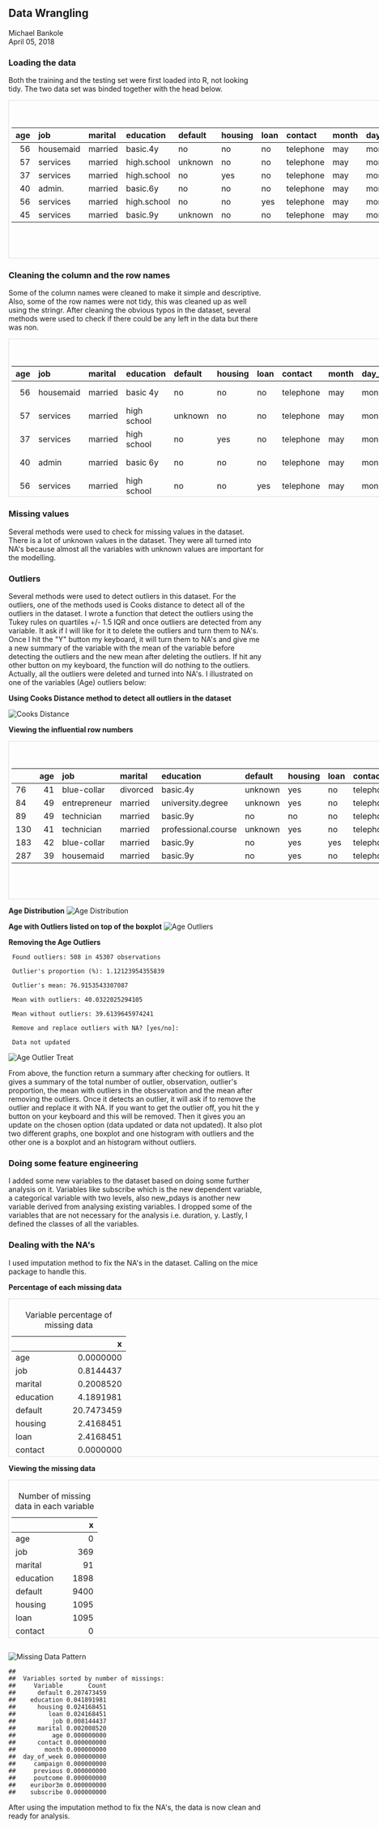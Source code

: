 ## Data Wrangling

Michael Bankole  
April 05, 2018

### Loading the data
Both the training and the testing set were first loaded into R, not looking tidy. The two data set was binded together with the head below.
<div style="border: 1px solid #ddd; padding: 5px; overflow-y: scroll; height:300px; overflow-x: scroll; width:900px; "><table class="table" style="margin-left: auto; margin-right: auto;">
<caption>Head of the dataset</caption>
 <thead>
  <tr>
   <th style="text-align:right;"> age </th>
   <th style="text-align:left;"> job </th>
   <th style="text-align:left;"> marital </th>
   <th style="text-align:left;"> education </th>
   <th style="text-align:left;"> default </th>
   <th style="text-align:left;"> housing </th>
   <th style="text-align:left;"> loan </th>
   <th style="text-align:left;"> contact </th>
   <th style="text-align:left;"> month </th>
   <th style="text-align:left;"> day_of_week </th>
   <th style="text-align:right;"> duration </th>
   <th style="text-align:right;"> campaign </th>
   <th style="text-align:right;"> pdays </th>
   <th style="text-align:right;"> previous </th>
   <th style="text-align:left;"> poutcome </th>
   <th style="text-align:right;"> emp.var.rate </th>
   <th style="text-align:right;"> cons.price.idx </th>
   <th style="text-align:right;"> cons.conf.idx </th>
   <th style="text-align:right;"> euribor3m </th>
   <th style="text-align:right;"> nr.employed </th>
   <th style="text-align:left;"> y </th>
  </tr>
 </thead>
<tbody>
  <tr>
   <td style="text-align:right;"> 56 </td>
   <td style="text-align:left;"> housemaid </td>
   <td style="text-align:left;"> married </td>
   <td style="text-align:left;"> basic.4y </td>
   <td style="text-align:left;"> no </td>
   <td style="text-align:left;"> no </td>
   <td style="text-align:left;"> no </td>
   <td style="text-align:left;"> telephone </td>
   <td style="text-align:left;"> may </td>
   <td style="text-align:left;"> mon </td>
   <td style="text-align:right;"> 261 </td>
   <td style="text-align:right;"> 1 </td>
   <td style="text-align:right;"> 999 </td>
   <td style="text-align:right;"> 0 </td>
   <td style="text-align:left;"> nonexistent </td>
   <td style="text-align:right;"> 1.1 </td>
   <td style="text-align:right;"> 93.994 </td>
   <td style="text-align:right;"> -36.4 </td>
   <td style="text-align:right;"> 4.857 </td>
   <td style="text-align:right;"> 5191 </td>
   <td style="text-align:left;"> no </td>
  </tr>
  <tr>
   <td style="text-align:right;"> 57 </td>
   <td style="text-align:left;"> services </td>
   <td style="text-align:left;"> married </td>
   <td style="text-align:left;"> high.school </td>
   <td style="text-align:left;"> unknown </td>
   <td style="text-align:left;"> no </td>
   <td style="text-align:left;"> no </td>
   <td style="text-align:left;"> telephone </td>
   <td style="text-align:left;"> may </td>
   <td style="text-align:left;"> mon </td>
   <td style="text-align:right;"> 149 </td>
   <td style="text-align:right;"> 1 </td>
   <td style="text-align:right;"> 999 </td>
   <td style="text-align:right;"> 0 </td>
   <td style="text-align:left;"> nonexistent </td>
   <td style="text-align:right;"> 1.1 </td>
   <td style="text-align:right;"> 93.994 </td>
   <td style="text-align:right;"> -36.4 </td>
   <td style="text-align:right;"> 4.857 </td>
   <td style="text-align:right;"> 5191 </td>
   <td style="text-align:left;"> no </td>
  </tr>
  <tr>
   <td style="text-align:right;"> 37 </td>
   <td style="text-align:left;"> services </td>
   <td style="text-align:left;"> married </td>
   <td style="text-align:left;"> high.school </td>
   <td style="text-align:left;"> no </td>
   <td style="text-align:left;"> yes </td>
   <td style="text-align:left;"> no </td>
   <td style="text-align:left;"> telephone </td>
   <td style="text-align:left;"> may </td>
   <td style="text-align:left;"> mon </td>
   <td style="text-align:right;"> 226 </td>
   <td style="text-align:right;"> 1 </td>
   <td style="text-align:right;"> 999 </td>
   <td style="text-align:right;"> 0 </td>
   <td style="text-align:left;"> nonexistent </td>
   <td style="text-align:right;"> 1.1 </td>
   <td style="text-align:right;"> 93.994 </td>
   <td style="text-align:right;"> -36.4 </td>
   <td style="text-align:right;"> 4.857 </td>
   <td style="text-align:right;"> 5191 </td>
   <td style="text-align:left;"> no </td>
  </tr>
  <tr>
   <td style="text-align:right;"> 40 </td>
   <td style="text-align:left;"> admin. </td>
   <td style="text-align:left;"> married </td>
   <td style="text-align:left;"> basic.6y </td>
   <td style="text-align:left;"> no </td>
   <td style="text-align:left;"> no </td>
   <td style="text-align:left;"> no </td>
   <td style="text-align:left;"> telephone </td>
   <td style="text-align:left;"> may </td>
   <td style="text-align:left;"> mon </td>
   <td style="text-align:right;"> 151 </td>
   <td style="text-align:right;"> 1 </td>
   <td style="text-align:right;"> 999 </td>
   <td style="text-align:right;"> 0 </td>
   <td style="text-align:left;"> nonexistent </td>
   <td style="text-align:right;"> 1.1 </td>
   <td style="text-align:right;"> 93.994 </td>
   <td style="text-align:right;"> -36.4 </td>
   <td style="text-align:right;"> 4.857 </td>
   <td style="text-align:right;"> 5191 </td>
   <td style="text-align:left;"> no </td>
  </tr>
  <tr>
   <td style="text-align:right;"> 56 </td>
   <td style="text-align:left;"> services </td>
   <td style="text-align:left;"> married </td>
   <td style="text-align:left;"> high.school </td>
   <td style="text-align:left;"> no </td>
   <td style="text-align:left;"> no </td>
   <td style="text-align:left;"> yes </td>
   <td style="text-align:left;"> telephone </td>
   <td style="text-align:left;"> may </td>
   <td style="text-align:left;"> mon </td>
   <td style="text-align:right;"> 307 </td>
   <td style="text-align:right;"> 1 </td>
   <td style="text-align:right;"> 999 </td>
   <td style="text-align:right;"> 0 </td>
   <td style="text-align:left;"> nonexistent </td>
   <td style="text-align:right;"> 1.1 </td>
   <td style="text-align:right;"> 93.994 </td>
   <td style="text-align:right;"> -36.4 </td>
   <td style="text-align:right;"> 4.857 </td>
   <td style="text-align:right;"> 5191 </td>
   <td style="text-align:left;"> no </td>
  </tr>
  <tr>
   <td style="text-align:right;"> 45 </td>
   <td style="text-align:left;"> services </td>
   <td style="text-align:left;"> married </td>
   <td style="text-align:left;"> basic.9y </td>
   <td style="text-align:left;"> unknown </td>
   <td style="text-align:left;"> no </td>
   <td style="text-align:left;"> no </td>
   <td style="text-align:left;"> telephone </td>
   <td style="text-align:left;"> may </td>
   <td style="text-align:left;"> mon </td>
   <td style="text-align:right;"> 198 </td>
   <td style="text-align:right;"> 1 </td>
   <td style="text-align:right;"> 999 </td>
   <td style="text-align:right;"> 0 </td>
   <td style="text-align:left;"> nonexistent </td>
   <td style="text-align:right;"> 1.1 </td>
   <td style="text-align:right;"> 93.994 </td>
   <td style="text-align:right;"> -36.4 </td>
   <td style="text-align:right;"> 4.857 </td>
   <td style="text-align:right;"> 5191 </td>
   <td style="text-align:left;"> no </td>
  </tr>
</tbody>
</table></div>

### Cleaning the column and the row names
Some of the column names were cleaned to make it simple and descriptive. Also, some of the row names were not tidy, this was cleaned up as well using the stringr. After cleaning the obvious typos in the dataset, several methods were used to check if there could be any left in the data but there was non.
<div style="border: 1px solid #ddd; padding: 5px; overflow-y: scroll; height:300px; overflow-x: scroll; width:900px; "><table class="table" style="margin-left: auto; margin-right: auto;">
<caption>Head of the dataset</caption>
 <thead>
  <tr>
   <th style="text-align:right;"> age </th>
   <th style="text-align:left;"> job </th>
   <th style="text-align:left;"> marital </th>
   <th style="text-align:left;"> education </th>
   <th style="text-align:left;"> default </th>
   <th style="text-align:left;"> housing </th>
   <th style="text-align:left;"> loan </th>
   <th style="text-align:left;"> contact </th>
   <th style="text-align:left;"> month </th>
   <th style="text-align:left;"> day_of_week </th>
   <th style="text-align:right;"> duration </th>
   <th style="text-align:right;"> campaign </th>
   <th style="text-align:right;"> pdays </th>
   <th style="text-align:right;"> previous </th>
   <th style="text-align:left;"> poutcome </th>
   <th style="text-align:right;"> emp_var_rate </th>
   <th style="text-align:right;"> cons_price_idx </th>
   <th style="text-align:right;"> cons_conf_idx </th>
   <th style="text-align:right;"> euribor3m </th>
   <th style="text-align:right;"> nr_employed </th>
   <th style="text-align:left;"> y </th>
  </tr>
 </thead>
<tbody>
  <tr>
   <td style="text-align:right;"> 56 </td>
   <td style="text-align:left;"> housemaid </td>
   <td style="text-align:left;"> married </td>
   <td style="text-align:left;"> basic 4y </td>
   <td style="text-align:left;"> no </td>
   <td style="text-align:left;"> no </td>
   <td style="text-align:left;"> no </td>
   <td style="text-align:left;"> telephone </td>
   <td style="text-align:left;"> may </td>
   <td style="text-align:left;"> mon </td>
   <td style="text-align:right;"> 261 </td>
   <td style="text-align:right;"> 1 </td>
   <td style="text-align:right;"> 999 </td>
   <td style="text-align:right;"> 0 </td>
   <td style="text-align:left;"> non existent </td>
   <td style="text-align:right;"> 1.1 </td>
   <td style="text-align:right;"> 93.994 </td>
   <td style="text-align:right;"> -36.4 </td>
   <td style="text-align:right;"> 4.857 </td>
   <td style="text-align:right;"> 5191 </td>
   <td style="text-align:left;"> no </td>
  </tr>
  <tr>
   <td style="text-align:right;"> 57 </td>
   <td style="text-align:left;"> services </td>
   <td style="text-align:left;"> married </td>
   <td style="text-align:left;"> high school </td>
   <td style="text-align:left;"> unknown </td>
   <td style="text-align:left;"> no </td>
   <td style="text-align:left;"> no </td>
   <td style="text-align:left;"> telephone </td>
   <td style="text-align:left;"> may </td>
   <td style="text-align:left;"> mon </td>
   <td style="text-align:right;"> 149 </td>
   <td style="text-align:right;"> 1 </td>
   <td style="text-align:right;"> 999 </td>
   <td style="text-align:right;"> 0 </td>
   <td style="text-align:left;"> non existent </td>
   <td style="text-align:right;"> 1.1 </td>
   <td style="text-align:right;"> 93.994 </td>
   <td style="text-align:right;"> -36.4 </td>
   <td style="text-align:right;"> 4.857 </td>
   <td style="text-align:right;"> 5191 </td>
   <td style="text-align:left;"> no </td>
  </tr>
  <tr>
   <td style="text-align:right;"> 37 </td>
   <td style="text-align:left;"> services </td>
   <td style="text-align:left;"> married </td>
   <td style="text-align:left;"> high school </td>
   <td style="text-align:left;"> no </td>
   <td style="text-align:left;"> yes </td>
   <td style="text-align:left;"> no </td>
   <td style="text-align:left;"> telephone </td>
   <td style="text-align:left;"> may </td>
   <td style="text-align:left;"> mon </td>
   <td style="text-align:right;"> 226 </td>
   <td style="text-align:right;"> 1 </td>
   <td style="text-align:right;"> 999 </td>
   <td style="text-align:right;"> 0 </td>
   <td style="text-align:left;"> non existent </td>
   <td style="text-align:right;"> 1.1 </td>
   <td style="text-align:right;"> 93.994 </td>
   <td style="text-align:right;"> -36.4 </td>
   <td style="text-align:right;"> 4.857 </td>
   <td style="text-align:right;"> 5191 </td>
   <td style="text-align:left;"> no </td>
  </tr>
  <tr>
   <td style="text-align:right;"> 40 </td>
   <td style="text-align:left;"> admin </td>
   <td style="text-align:left;"> married </td>
   <td style="text-align:left;"> basic 6y </td>
   <td style="text-align:left;"> no </td>
   <td style="text-align:left;"> no </td>
   <td style="text-align:left;"> no </td>
   <td style="text-align:left;"> telephone </td>
   <td style="text-align:left;"> may </td>
   <td style="text-align:left;"> mon </td>
   <td style="text-align:right;"> 151 </td>
   <td style="text-align:right;"> 1 </td>
   <td style="text-align:right;"> 999 </td>
   <td style="text-align:right;"> 0 </td>
   <td style="text-align:left;"> non existent </td>
   <td style="text-align:right;"> 1.1 </td>
   <td style="text-align:right;"> 93.994 </td>
   <td style="text-align:right;"> -36.4 </td>
   <td style="text-align:right;"> 4.857 </td>
   <td style="text-align:right;"> 5191 </td>
   <td style="text-align:left;"> no </td>
  </tr>
  <tr>
   <td style="text-align:right;"> 56 </td>
   <td style="text-align:left;"> services </td>
   <td style="text-align:left;"> married </td>
   <td style="text-align:left;"> high school </td>
   <td style="text-align:left;"> no </td>
   <td style="text-align:left;"> no </td>
   <td style="text-align:left;"> yes </td>
   <td style="text-align:left;"> telephone </td>
   <td style="text-align:left;"> may </td>
   <td style="text-align:left;"> mon </td>
   <td style="text-align:right;"> 307 </td>
   <td style="text-align:right;"> 1 </td>
   <td style="text-align:right;"> 999 </td>
   <td style="text-align:right;"> 0 </td>
   <td style="text-align:left;"> non existent </td>
   <td style="text-align:right;"> 1.1 </td>
   <td style="text-align:right;"> 93.994 </td>
   <td style="text-align:right;"> -36.4 </td>
   <td style="text-align:right;"> 4.857 </td>
   <td style="text-align:right;"> 5191 </td>
   <td style="text-align:left;"> no </td>
  </tr>
  <tr>
   <td style="text-align:right;"> 45 </td>
   <td style="text-align:left;"> services </td>
   <td style="text-align:left;"> married </td>
   <td style="text-align:left;"> basic 9y </td>
   <td style="text-align:left;"> unknown </td>
   <td style="text-align:left;"> no </td>
   <td style="text-align:left;"> no </td>
   <td style="text-align:left;"> telephone </td>
   <td style="text-align:left;"> may </td>
   <td style="text-align:left;"> mon </td>
   <td style="text-align:right;"> 198 </td>
   <td style="text-align:right;"> 1 </td>
   <td style="text-align:right;"> 999 </td>
   <td style="text-align:right;"> 0 </td>
   <td style="text-align:left;"> non existent </td>
   <td style="text-align:right;"> 1.1 </td>
   <td style="text-align:right;"> 93.994 </td>
   <td style="text-align:right;"> -36.4 </td>
   <td style="text-align:right;"> 4.857 </td>
   <td style="text-align:right;"> 5191 </td>
   <td style="text-align:left;"> no </td>
  </tr>
</tbody>
</table></div>

### Missing values
Several methods were used to check for missing values in the dataset. There is a lot of unknown values in the dataset. They were all turned into NA's because almost all the variables with unknown values are important for the modelling.

### Outliers
Several methods were used to detect outliers in this dataset.
For the outliers, one of the methods used is Cooks distance to detect all of the outliers in the dataset. I wrote a function that detect the outliers using the Tukey rules on quartiles +/- 1.5 IQR and once outliers are detected from any variable. It ask if I will like for it to delete the outliers and turn them to NA's. Once I hit the "Y" button my keyboard, it will turn them to NA's and give me a new summary of the variable with the mean of the variable before detecting the outliers and the new mean after deleting the outliers. If hit any other button on my keyboard, the function will do nothing to the outliers. Actually, all the outliers were deleted and turned into NA's. I illustrated on one of the variables (Age) outliers below: 

**Using Cooks Distance method to detect all outliers in the dataset**

![Cooks Distance](https://github.com/bolade4/Data-Science-Projects/blob/master/A-Data-Driven-Approach-to-Predict-the-Success-of-Bank-Telemarketing/images/unnamed-chunk-8-1.png)<!-- -->

**Viewing the influential row numbers**
<div style="border: 1px solid #ddd; padding: 5px; overflow-y: scroll; height:300px; overflow-x: scroll; width:900px; "><table class="table" style="margin-left: auto; margin-right: auto;">
<caption>Head of outliers in the dataset</caption>
 <thead>
  <tr>
   <th style="text-align:left;">   </th>
   <th style="text-align:right;"> age </th>
   <th style="text-align:left;"> job </th>
   <th style="text-align:left;"> marital </th>
   <th style="text-align:left;"> education </th>
   <th style="text-align:left;"> default </th>
   <th style="text-align:left;"> housing </th>
   <th style="text-align:left;"> loan </th>
   <th style="text-align:left;"> contact </th>
   <th style="text-align:left;"> month </th>
   <th style="text-align:left;"> day_of_week </th>
   <th style="text-align:right;"> campaign </th>
   <th style="text-align:right;"> pdays </th>
   <th style="text-align:right;"> previous </th>
   <th style="text-align:left;"> poutcome </th>
   <th style="text-align:right;"> emp.var.rate </th>
   <th style="text-align:right;"> cons.price.idx </th>
   <th style="text-align:right;"> cons.conf.idx </th>
   <th style="text-align:right;"> euribor3m </th>
   <th style="text-align:right;"> nr.employed </th>
   <th style="text-align:right;"> subscribe </th>
  </tr>
 </thead>
<tbody>
  <tr>
   <td style="text-align:left;"> 76 </td>
   <td style="text-align:right;"> 41 </td>
   <td style="text-align:left;"> blue-collar </td>
   <td style="text-align:left;"> divorced </td>
   <td style="text-align:left;"> basic.4y </td>
   <td style="text-align:left;"> unknown </td>
   <td style="text-align:left;"> yes </td>
   <td style="text-align:left;"> no </td>
   <td style="text-align:left;"> telephone </td>
   <td style="text-align:left;"> may </td>
   <td style="text-align:left;"> mon </td>
   <td style="text-align:right;"> 1 </td>
   <td style="text-align:right;"> 999 </td>
   <td style="text-align:right;"> 0 </td>
   <td style="text-align:left;"> nonexistent </td>
   <td style="text-align:right;"> 1.1 </td>
   <td style="text-align:right;"> 93.994 </td>
   <td style="text-align:right;"> -36.4 </td>
   <td style="text-align:right;"> 4.857 </td>
   <td style="text-align:right;"> 5191 </td>
   <td style="text-align:right;"> 1 </td>
  </tr>
  <tr>
   <td style="text-align:left;"> 84 </td>
   <td style="text-align:right;"> 49 </td>
   <td style="text-align:left;"> entrepreneur </td>
   <td style="text-align:left;"> married </td>
   <td style="text-align:left;"> university.degree </td>
   <td style="text-align:left;"> unknown </td>
   <td style="text-align:left;"> yes </td>
   <td style="text-align:left;"> no </td>
   <td style="text-align:left;"> telephone </td>
   <td style="text-align:left;"> may </td>
   <td style="text-align:left;"> mon </td>
   <td style="text-align:right;"> 1 </td>
   <td style="text-align:right;"> 999 </td>
   <td style="text-align:right;"> 0 </td>
   <td style="text-align:left;"> nonexistent </td>
   <td style="text-align:right;"> 1.1 </td>
   <td style="text-align:right;"> 93.994 </td>
   <td style="text-align:right;"> -36.4 </td>
   <td style="text-align:right;"> 4.857 </td>
   <td style="text-align:right;"> 5191 </td>
   <td style="text-align:right;"> 1 </td>
  </tr>
  <tr>
   <td style="text-align:left;"> 89 </td>
   <td style="text-align:right;"> 49 </td>
   <td style="text-align:left;"> technician </td>
   <td style="text-align:left;"> married </td>
   <td style="text-align:left;"> basic.9y </td>
   <td style="text-align:left;"> no </td>
   <td style="text-align:left;"> no </td>
   <td style="text-align:left;"> no </td>
   <td style="text-align:left;"> telephone </td>
   <td style="text-align:left;"> may </td>
   <td style="text-align:left;"> mon </td>
   <td style="text-align:right;"> 1 </td>
   <td style="text-align:right;"> 999 </td>
   <td style="text-align:right;"> 0 </td>
   <td style="text-align:left;"> nonexistent </td>
   <td style="text-align:right;"> 1.1 </td>
   <td style="text-align:right;"> 93.994 </td>
   <td style="text-align:right;"> -36.4 </td>
   <td style="text-align:right;"> 4.857 </td>
   <td style="text-align:right;"> 5191 </td>
   <td style="text-align:right;"> 1 </td>
  </tr>
  <tr>
   <td style="text-align:left;"> 130 </td>
   <td style="text-align:right;"> 41 </td>
   <td style="text-align:left;"> technician </td>
   <td style="text-align:left;"> married </td>
   <td style="text-align:left;"> professional.course </td>
   <td style="text-align:left;"> unknown </td>
   <td style="text-align:left;"> yes </td>
   <td style="text-align:left;"> no </td>
   <td style="text-align:left;"> telephone </td>
   <td style="text-align:left;"> may </td>
   <td style="text-align:left;"> mon </td>
   <td style="text-align:right;"> 1 </td>
   <td style="text-align:right;"> 999 </td>
   <td style="text-align:right;"> 0 </td>
   <td style="text-align:left;"> nonexistent </td>
   <td style="text-align:right;"> 1.1 </td>
   <td style="text-align:right;"> 93.994 </td>
   <td style="text-align:right;"> -36.4 </td>
   <td style="text-align:right;"> 4.857 </td>
   <td style="text-align:right;"> 5191 </td>
   <td style="text-align:right;"> 1 </td>
  </tr>
  <tr>
   <td style="text-align:left;"> 183 </td>
   <td style="text-align:right;"> 42 </td>
   <td style="text-align:left;"> blue-collar </td>
   <td style="text-align:left;"> married </td>
   <td style="text-align:left;"> basic.9y </td>
   <td style="text-align:left;"> no </td>
   <td style="text-align:left;"> yes </td>
   <td style="text-align:left;"> yes </td>
   <td style="text-align:left;"> telephone </td>
   <td style="text-align:left;"> may </td>
   <td style="text-align:left;"> mon </td>
   <td style="text-align:right;"> 2 </td>
   <td style="text-align:right;"> 999 </td>
   <td style="text-align:right;"> 0 </td>
   <td style="text-align:left;"> nonexistent </td>
   <td style="text-align:right;"> 1.1 </td>
   <td style="text-align:right;"> 93.994 </td>
   <td style="text-align:right;"> -36.4 </td>
   <td style="text-align:right;"> 4.857 </td>
   <td style="text-align:right;"> 5191 </td>
   <td style="text-align:right;"> 1 </td>
  </tr>
  <tr>
   <td style="text-align:left;"> 287 </td>
   <td style="text-align:right;"> 39 </td>
   <td style="text-align:left;"> housemaid </td>
   <td style="text-align:left;"> married </td>
   <td style="text-align:left;"> basic.9y </td>
   <td style="text-align:left;"> no </td>
   <td style="text-align:left;"> yes </td>
   <td style="text-align:left;"> no </td>
   <td style="text-align:left;"> telephone </td>
   <td style="text-align:left;"> may </td>
   <td style="text-align:left;"> mon </td>
   <td style="text-align:right;"> 3 </td>
   <td style="text-align:right;"> 999 </td>
   <td style="text-align:right;"> 0 </td>
   <td style="text-align:left;"> nonexistent </td>
   <td style="text-align:right;"> 1.1 </td>
   <td style="text-align:right;"> 93.994 </td>
   <td style="text-align:right;"> -36.4 </td>
   <td style="text-align:right;"> 4.857 </td>
   <td style="text-align:right;"> 5191 </td>
   <td style="text-align:right;"> 1 </td>
  </tr>
</tbody>
</table></div>

**Age Distribution**
![Age Distribution](https://github.com/bolade4/Data-Science-Projects/blob/master/A-Data-Driven-Approach-to-Predict-the-Success-of-Bank-Telemarketing/images/Age_distribution.PNG)<!-- -->

**Age with Outliers listed on top of the boxplot**
![Age Outliers](https://github.com/bolade4/Data-Science-Projects/blob/master/A-Data-Driven-Approach-to-Predict-the-Success-of-Bank-Telemarketing/images/Age_outliers.PNG)<!-- -->

**Removing the Age Outliers**

```
 Found outliers: 508 in 45307 observations
```

```
 Outlier's proportion (%): 1.12123954355839
```

```
 Outlier's mean: 76.9153543307087
```

```
 Mean with outliers: 40.0322025294105
```

```
 Mean without outliers: 39.6139645974241
```

```
 Remove and replace outliers with NA? [yes/no]:
```

```
 Data not updated
```

![Age Outlier Treat](https://github.com/bolade4/Data-Science-Projects/blob/master/A-Data-Driven-Approach-to-Predict-the-Success-of-Bank-Telemarketing/images/Age_outliers_treat.PNG)<!-- -->

From above, the function return a summary after checking for outliers. It gives a summary of the total number of outlier, observation, outlier's proportion, the mean with outliers in the obsservation and the mean after removing the outliers. Once it detects an outlier, it will ask if to remove the outlier and replace it with NA. If you want to get the outlier off, you hit the y button on your keyboard and this will be removed. Then it gives you an update on the chosen option (data updated or data not updated). It also plot two different graphs, one boxplot and one histogram with outliers and the other one is a boxplot and an histogram without outliers.

### Doing some feature engineering
I added some new variables to the dataset based on doing some further analysis on it. Variables like subscribe which is the new dependent variable, a categorical variable with two levels, also new_pdays is another new variable derived from analysing existing variables. I dropped some of the variables that are not necessary for the analysis i.e. duration, y. Lastly, I defined the classes of all the variables.

### Dealing with the NA's
I used imputation method to fix the NA's in the dataset. Calling on the mice package to handle this.

**Percentage of each missing data**
<div style="border: 1px solid #ddd; padding: 5px; overflow-y: scroll; height:300px; overflow-x: scroll; width:900px; "><table class="table" style="margin-left: auto; margin-right: auto;">
<caption>Variable percentage of missing data</caption>
 <thead>
  <tr>
   <th style="text-align:left;">   </th>
   <th style="text-align:right;"> x </th>
  </tr>
 </thead>
<tbody>
  <tr>
   <td style="text-align:left;"> age </td>
   <td style="text-align:right;"> 0.0000000 </td>
  </tr>
  <tr>
   <td style="text-align:left;"> job </td>
   <td style="text-align:right;"> 0.8144437 </td>
  </tr>
  <tr>
   <td style="text-align:left;"> marital </td>
   <td style="text-align:right;"> 0.2008520 </td>
  </tr>
  <tr>
   <td style="text-align:left;"> education </td>
   <td style="text-align:right;"> 4.1891981 </td>
  </tr>
  <tr>
   <td style="text-align:left;"> default </td>
   <td style="text-align:right;"> 20.7473459 </td>
  </tr>
  <tr>
   <td style="text-align:left;"> housing </td>
   <td style="text-align:right;"> 2.4168451 </td>
  </tr>
  <tr>
   <td style="text-align:left;"> loan </td>
   <td style="text-align:right;"> 2.4168451 </td>
  </tr>
  <tr>
   <td style="text-align:left;"> contact </td>
   <td style="text-align:right;"> 0.0000000 </td>
  </tr>
  <tr>
   <td style="text-align:left;"> month </td>
   <td style="text-align:right;"> 0.0000000 </td>
  </tr>
  <tr>
   <td style="text-align:left;"> day_of_week </td>
   <td style="text-align:right;"> 0.0000000 </td>
  </tr>
  <tr>
   <td style="text-align:left;"> campaign </td>
   <td style="text-align:right;"> 0.0000000 </td>
  </tr>
  <tr>
   <td style="text-align:left;"> previous </td>
   <td style="text-align:right;"> 0.0000000 </td>
  </tr>
  <tr>
   <td style="text-align:left;"> poutcome </td>
   <td style="text-align:right;"> 0.0000000 </td>
  </tr>
  <tr>
   <td style="text-align:left;"> euribor3m </td>
   <td style="text-align:right;"> 0.0000000 </td>
  </tr>
  <tr>
   <td style="text-align:left;"> subscribe </td>
   <td style="text-align:right;"> 0.0000000 </td>
  </tr>
</tbody>
</table></div>

**Viewing the missing data**
<div style="border: 1px solid #ddd; padding: 5px; overflow-y: scroll; height:300px; overflow-x: scroll; width:900px; "><table class="table" style="margin-left: auto; margin-right: auto;">
<caption>Number of missing data in each variable</caption>
 <thead>
  <tr>
   <th style="text-align:left;">   </th>
   <th style="text-align:right;"> x </th>
  </tr>
 </thead>
<tbody>
  <tr>
   <td style="text-align:left;"> age </td>
   <td style="text-align:right;"> 0 </td>
  </tr>
  <tr>
   <td style="text-align:left;"> job </td>
   <td style="text-align:right;"> 369 </td>
  </tr>
  <tr>
   <td style="text-align:left;"> marital </td>
   <td style="text-align:right;"> 91 </td>
  </tr>
  <tr>
   <td style="text-align:left;"> education </td>
   <td style="text-align:right;"> 1898 </td>
  </tr>
  <tr>
   <td style="text-align:left;"> default </td>
   <td style="text-align:right;"> 9400 </td>
  </tr>
  <tr>
   <td style="text-align:left;"> housing </td>
   <td style="text-align:right;"> 1095 </td>
  </tr>
  <tr>
   <td style="text-align:left;"> loan </td>
   <td style="text-align:right;"> 1095 </td>
  </tr>
  <tr>
   <td style="text-align:left;"> contact </td>
   <td style="text-align:right;"> 0 </td>
  </tr>
  <tr>
   <td style="text-align:left;"> month </td>
   <td style="text-align:right;"> 0 </td>
  </tr>
  <tr>
   <td style="text-align:left;"> day_of_week </td>
   <td style="text-align:right;"> 0 </td>
  </tr>
  <tr>
   <td style="text-align:left;"> campaign </td>
   <td style="text-align:right;"> 0 </td>
  </tr>
  <tr>
   <td style="text-align:left;"> previous </td>
   <td style="text-align:right;"> 0 </td>
  </tr>
  <tr>
   <td style="text-align:left;"> poutcome </td>
   <td style="text-align:right;"> 0 </td>
  </tr>
  <tr>
   <td style="text-align:left;"> euribor3m </td>
   <td style="text-align:right;"> 0 </td>
  </tr>
  <tr>
   <td style="text-align:left;"> subscribe </td>
   <td style="text-align:right;"> 0 </td>
  </tr>
</tbody>
</table></div>

```

```

![Missing Data Pattern](https://github.com/bolade4/Data-Science-Projects/blob/master/A-Data-Driven-Approach-to-Predict-the-Success-of-Bank-Telemarketing/images/Missing_pattern.png)<!-- -->

```
## 
##  Variables sorted by number of missings: 
##     Variable       Count
##      default 0.207473459
##    education 0.041891981
##      housing 0.024168451
##         loan 0.024168451
##          job 0.008144437
##      marital 0.002008520
##          age 0.000000000
##      contact 0.000000000
##        month 0.000000000
##  day_of_week 0.000000000
##     campaign 0.000000000
##     previous 0.000000000
##     poutcome 0.000000000
##    euribor3m 0.000000000
##    subscribe 0.000000000
```

After using the imputation method to fix the NA's, the data is now clean and ready for analysis.
